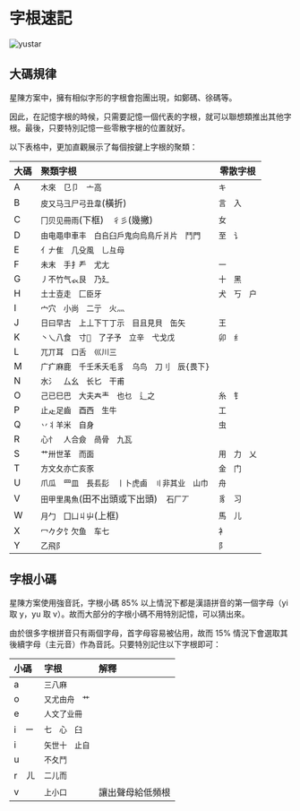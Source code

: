 # 字根速記

![yustar](/yustar.webp)

## 大碼規律

星陳方案中，擁有相似字形的字根會抱團出現，如鄭碼、徐碼等。

因此，在記憶字根的時候，只需要記憶一個代表的字根，就可以聯想類推出其他字根。最後，只要特別記憶一些零散字根的位置就好。

以下表格中，更加直觀展示了每個按鍵上字根的聚類：

| 大碼 | 聚類字根                                     | 零散字根   |
| :--- | :------------------------------------------- | ---------- |
| A    | `木來　㔾卩　亠高`                            | `キ`         |
| B    | `皮又马彐尸弓丑韋`(橫折)                       | `言　入`     |
| C    | `冂贝见冊雨`(下框)　`彳彡`(幾撇)                 | `女`         |
| D    | `由电黽申車丰　白𠂤臼戶鬼向烏鳥斤爿片　鬥門`    | `至　讠`     |
| E    | `亻𠂇隹　几殳風　乚彑母`                        |
| F    | `未末　手扌龵　尤尢`                           | `一`         |
| G    | `丿不竹气𧘇艮　乃廴`                            | `十　黑`     |
| H    | `土士壴走　匚臣牙`                             | `犬　丂　户` |
| I    | `宀穴　小尚　二亍　火灬`                       |
| J    | `日曰早古　上丄下丅丁示　目且見貝　缶矢`       | `王`         |
| K    | `丶乀八食　寸𬺰　了子予　立辛　弋戈戊`          | `卯　纟`     |
| L    | `兀丌耳　口舌　巛川三`                         |
| M    | `广疒麻鹿　千壬禾夭毛豸　乌鸟　刀刂　辰{畏下}` |
| N    | `水氵　厶幺　长匕　干甫`                       |
| O    | `己已巳巴　大夫𡗗龶　也乜　辶之`                | `糸　钅`     |
| P    | `止龰足齒　酉西　生牛`                         | `工`         |
| Q    | `丷丬羊米　自身`                               | `虫`         |
| R    | `心忄　人合僉　咼骨　九瓦`                     |
| S    | `艹卅世革　而面`                               | `用　力　乂` |
| T    | `方文夂亦亡亥豕`                               | `金　门`     |
| U    | `爪瓜　罒皿　長镸髟　丨卜虎鹵　〢非其业　山巾` | `舟`         |
| V    | `田甲里禺魚`(田不出頭或下出頭)　`石厂丆`         | `豸　习`     |
| W    | `月勹　囗凵丩屮`(上框)                         | `馬　儿`     |
| X    | `冖𠂊夕饣欠鱼　车七`                            | `衤`         |
| Y    | `乙飛阝`                                         | `阝`         |

## 字根小碼

星陳方案使用強音託，字根小碼 85% 以上情況下都是漢語拼音的第一個字母（yi 取 y，yu 取 v）。故而大部分的字根小碼不用特別記憶，可以猜出來。

由於很多字根拼音只有兩個字母，首字母容易被佔用，故而 15% 情況下會選取其後續字母（主元音）作為音託。只要特別記住以下字根即可：

| 小碼  | 字根         | 解釋             |
| :---- | :----------- | :--------------- |
| a     | `三八麻`       |                  |
| o     | `又尤由舟　艹` |                  |
| e     | `人文了业冊`   |                  |
| i　ㄧ | `七　心　臼`   |                  |
| i     | `矢世十　止自` |                  |
| u     | `不夂鬥`  |                  |
| r　ㄦ | `二儿而`       |                  |
| v     | `上小口`       | 讓出聲母給低頻根 |
